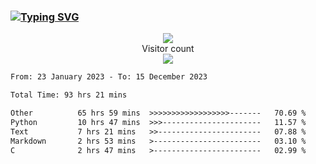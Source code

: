 ### <a href="https://git.io/typing-svg"><img src="https://readme-typing-svg.herokuapp.com?font=Fira+Code&pause=1000&width=435&lines=+Hi+%F0%9F%91%8B+There+is+Chenghow" alt="Typing SVG" /></a>
<p align="center"> 
  <img src="https://github-readme-stats.vercel.app/api?username=chenghow&show_icons=true"><br>
  Visitor count<br>
  <img src="https://profile-counter.glitch.me/chenghow/count.svg">
</p>

<!--START_SECTION:waka-->

```txt
From: 23 January 2023 - To: 15 December 2023

Total Time: 93 hrs 21 mins

Other          65 hrs 59 mins  >>>>>>>>>>>>>>>>>>-------   70.69 %
Python         10 hrs 47 mins  >>>----------------------   11.57 %
Text           7 hrs 21 mins   >>-----------------------   07.88 %
Markdown       2 hrs 53 mins   >------------------------   03.10 %
C              2 hrs 47 mins   >------------------------   02.99 %
```

<!--END_SECTION:waka-->
